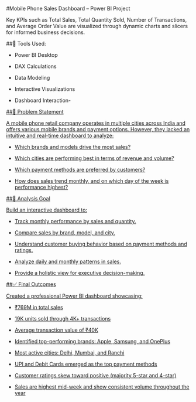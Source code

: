 #Mobile Phone Sales Dashboard – Power BI Project

Key KPIs such as Total Sales, Total Quantity Sold, Number of Transactions, and Average Order Value are visualized through dynamic charts and slicers for informed business decisions.

##📌 Tools Used:

- Power BI Desktop

- DAX Calculations

- Data Modeling

- Interactive Visualizations

- Dashboard Interaction-<a href>

##💼 Problem Statement

A mobile phone retail company operates in multiple cities across India and offers various mobile brands and payment options. However, they lacked an intuitive and real-time dashboard to analyze:

- Which brands and models drive the most sales?

- Which cities are performing best in terms of revenue and volume?

- Which payment methods are preferred by customers?

- How does sales trend monthly, and on which day of the week is performance highest?

##🎯 Analysis Goal

Build an interactive dashboard to:

- Track monthly performance by sales and quantity.

- Compare sales by brand, model, and city.

- Understand customer buying behavior based on payment methods and ratings.

- Analyze daily and monthly patterns in sales.

- Provide a holistic view for executive decision-making.

##✅ Final Outcomes

Created a professional Power BI dashboard showcasing:

- ₹769M in total sales

- 19K units sold through 4K+ transactions

- Average transaction value of ₹40K

- Identified top-performing brands: Apple, Samsung, and OnePlus

- Most active cities: Delhi, Mumbai, and Ranchi

- UPI and Debit Cards emerged as the top payment methods

- Customer ratings skew toward positive (majority 5-star and 4-star)

- Sales are highest mid-week and show consistent volume throughout the year



